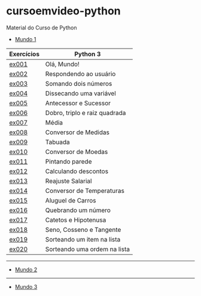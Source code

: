 # cursoemvideo-python
 Material do Curso de Python
 
- [Mundo 1](https://github.com/mpaullos/cursoemvideo-python/tree/main/Exercicios/Mundo1)
 
|Exercícios| Python 3 |
| --- | --- 
|[ex001](https://github.com/mpaullos/cursoemvideo-python/blob/main/Exercicios/Mundo1/ex001.py)| Olá, Mundo! |
|[ex002](https://github.com/mpaullos/cursoemvideo-python/blob/main/Exercicios/Mundo1/ex002.py)| Respondendo ao usuário |
|[ex003](https://github.com/mpaullos/cursoemvideo-python/blob/main/Exercicios/Mundo1/ex003.py)| Somando dois números |
|[ex004](https://github.com/mpaullos/cursoemvideo-python/blob/main/Exercicios/Mundo1/ex004.py)| Dissecando uma variável |
|[ex005](https://github.com/mpaullos/cursoemvideo-python/blob/main/Exercicios/Mundo1/ex005.py)| Antecessor e Sucessor |
|[ex006](https://github.com/mpaullos/cursoemvideo-python/blob/main/Exercicios/Mundo1/ex006.py)| Dobro, triplo e raiz quadrada |
|[ex007](https://github.com/mpaullos/cursoemvideo-python/blob/main/Exercicios/Mundo1/ex007.py)| Média
|[ex008](https://github.com/mpaullos/cursoemvideo-python/blob/main/Exercicios/Mundo1/ex008.py)| Conversor de Medidas |
|[ex009](https://github.com/mpaullos/cursoemvideo-python/blob/main/Exercicios/Mundo1/ex009.py)| Tabuada |
|[ex010](https://github.com/mpaullos/cursoemvideo-python/blob/main/Exercicios/Mundo1/ex010.py)| Conversor de Moedas |
|[ex011](https://github.com/mpaullos/cursoemvideo-python/blob/main/Exercicios/Mundo1/ex011.py)| Pintando parede |
|[ex012](https://github.com/mpaullos/cursoemvideo-python/blob/main/Exercicios/Mundo1/ex012.py)| Calculando descontos |
|[ex013](https://github.com/mpaullos/cursoemvideo-python/blob/main/Exercicios/Mundo1/ex013.py)| Reajuste Salarial |
|[ex014](https://github.com/mpaullos/cursoemvideo-python/blob/main/Exercicios/Mundo1/ex014.py)| Conversor de Temperaturas |
|[ex015](https://github.com/mpaullos/cursoemvideo-python/blob/main/Exercicios/Mundo1/ex015.py)| Aluguel de Carros |
|[ex016](https://github.com/mpaullos/cursoemvideo-python/blob/main/Exercicios/Mundo1/ex016.py)| Quebrando um número |
|[ex017](https://github.com/mpaullos/cursoemvideo-python/blob/main/Exercicios/Mundo1/ex017.py)| Catetos e Hipotenusa |
|[ex018](https://github.com/mpaullos/cursoemvideo-python/blob/main/Exercicios/Mundo1/ex018.py)| Seno, Cosseno e Tangente |
|[ex019](https://github.com/mpaullos/cursoemvideo-python/blob/main/Exercicios/Mundo1/ex019.py)| Sorteando um item na lista |
|[ex020](https://github.com/mpaullos/cursoemvideo-python/blob/main/Exercicios/Mundo1/ex020.py)| Sorteando uma ordem na lista |

---
- [Mundo 2](https://github.com/mpaullos/cursoemvideo-python/tree/main/Exercicios/Mundo2)
---

- [Mundo 3](https://github.com/mpaullos/cursoemvideo-python/tree/main/Exercicios/Mundo3)


